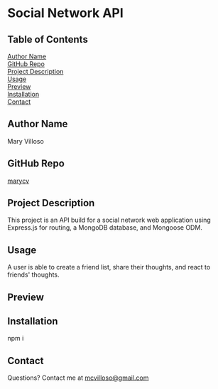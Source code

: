 # Social Network API
## Table of Contents
[Author Name](#author-name) <br>
[GitHub Repo](#github-repo) <br>
[Project Description](#project-description) <br>
[Usage](#usage) <br>
[Preview](#preview) <br>
[Installation](#installation) <br>
[Contact](#contact)
## Author Name
Mary Villoso
## GitHub Repo
[marycv](https://github.com/marycv/social_network_api)
## Project Description
This project is an API build for a social network web application using Express.js for routing, a MongoDB database, and Mongoose ODM.
## Usage
A user is able to create a friend list, share their thoughts, and react to friends' thoughts.
## Preview

## Installation
npm i
## Contact
Questions? Contact me at mcvilloso@gmail.com